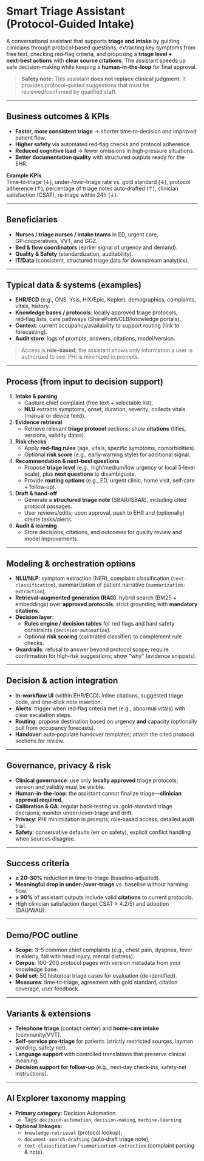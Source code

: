 # Smart Triage Assistant (Protocol‑Guided Intake)

A conversational assistant that supports **triage and intake** by guiding clinicians through protocol‑based questions, extracting key symptoms from free text, checking red‑flag criteria, and proposing a **triage level + next‑best actions** with **clear source citations**. The assistant speeds up safe decision‑making while keeping a **human‑in‑the‑loop** for final approval.

> **Safety note:** This assistant **does not replace clinical judgment**. It provides protocol‑guided suggestions that must be reviewed/confirmed by qualified staff.

---

## Business outcomes & KPIs
- **Faster, more consistent triage** → shorter time‑to‑decision and improved patient flow.
- **Higher safety** via automated red‑flag checks and protocol adherence.
- **Reduced cognitive load** → fewer omissions in high‑pressure situations.
- **Better documentation quality** with structured outputs ready for the EHR.

**Example KPIs**  
Time‑to‑triage (↓), under‑/over‑triage rate vs. gold standard (↓), protocol adherence (↑), percentage of triage notes auto‑drafted (↑), clinician satisfaction (CSAT), re‑triage within 24h (↓).

---

## Beneficiaries
- **Nurses / triage nurses / intake teams** in ED, urgent care, GP‑cooperatives, VVT, and GGZ.
- **Bed & flow coordinators** (earlier signal of urgency and demand).
- **Quality & Safety** (standardization, auditability).
- **IT/Data** (consistent, structured triage data for downstream analytics).

---

## Typical data & systems (examples)
- **EHR/ECD** (e.g., ONS, Ysis, HiX/Epic, Kepler): demographics, complaints, vitals, history.
- **Knowledge bases / protocols**: locally approved triage protocols, red‑flag lists, care pathways (SharePoint/CLB/knowledge portals).
- **Context**: current occupancy/availability to support routing (link to forecasting).
- **Audit store**: logs of prompts, answers, citations, model/version.

> Access is **role‑based**; the assistant shows only information a user is authorized to see. PHI is minimized in prompts.

---

## Process (from input to decision support)
1. **Intake & parsing**  
   - Capture chief complaint (free text + selectable list).  
   - **NLU** extracts symptoms, onset, duration, severity; collects vitals (manual or device feed).
2. **Evidence retrieval**  
   - Retrieve relevant **triage protocol** sections; show **citations** (titles, versions, validity dates).
3. **Risk checks**  
   - Apply **red‑flag rules** (age, vitals, specific symptoms, comorbidities).  
   - Optional **risk score** (e.g., early‑warning style) for additional signal.
4. **Recommendation & next‑best questions**  
   - Propose **triage level** (e.g., high/medium/low urgency or local 5‑level scale), plus **next questions** to disambiguate.  
   - Provide **routing options** (e.g., ED, urgent clinic, home visit, self‑care + follow‑up).
5. **Draft & hand‑off**  
   - Generate a **structured triage note** (SBAR/ISBAR), including cited protocol passages.  
   - User reviews/edits; upon approval, push to EHR and (optionally) create tasks/alerts.
6. **Audit & learning**  
   - Store decisions, citations, and outcomes for quality review and model improvements.

---

## Modeling & orchestration options
- **NLU/NLP**: symptom extraction (NER), complaint classification (`text-classification`), summarization of patient narrative (`summarization-extraction`).
- **Retrieval‑augmented generation (RAG)**: hybrid search (BM25 + embeddings) over **approved protocols**; strict grounding with **mandatory citations**.
- **Decision layer**:  
  - **Rules engine / decision tables** for red flags and hard safety constraints (`decision-automation`).  
  - Optional **risk scoring** (calibrated classifier) to complement rule checks.
- **Guardrails**: refusal to answer beyond protocol scope; require confirmation for high‑risk suggestions; show “why” (evidence snippets).

---

## Decision & action integration
- **In‑workflow UI** (within EHR/ECD): inline citations, suggested triage code, and one‑click note insertion.  
- **Alerts**: trigger when red‑flag criteria met (e.g., abnormal vitals) with clear escalation steps.  
- **Routing**: propose destination based on urgency **and** capacity (optionally pull from occupancy forecasts).  
- **Handover**: auto‑populate handover templates; attach the cited protocol sections for review.

---

## Governance, privacy & risk
- **Clinical governance**: use only **locally approved** triage protocols; version and validity must be visible.  
- **Human‑in‑the‑loop**: the assistant cannot finalize triage—**clinician approval required**.  
- **Calibration & QA**: regular back‑testing vs. gold‑standard triage decisions; monitor under‑/over‑triage and drift.  
- **Privacy**: PHI minimization in prompts; role‑based access; detailed audit trail.  
- **Safety**: conservative defaults (err on safety), explicit conflict handling when sources disagree.

---

## Success criteria
- **≥ 20–30%** reduction in time‑to‑triage (baseline‑adjusted).  
- **Meaningful drop in under‑/over‑triage** vs. baseline without harming flow.  
- **≥ 90%** of assistant outputs include valid **citations** to current protocols.  
- High clinician satisfaction (target CSAT ≥ 4.2/5) and adoption (DAU/WAU).

---

## Demo/POC outline
- **Scope**: 3–5 common chief complaints (e.g., chest pain, dyspnea, fever in elderly, fall with head injury, mental distress).  
- **Corpus**: 100–200 protocol pages with version metadata from your knowledge base.  
- **Gold set**: 50 historical triage cases for evaluation (de‑identified).  
- **Measures**: time‑to‑triage, agreement with gold standard, citation coverage, user feedback.

---

## Variants & extensions
- **Telephone triage** (contact center) and **home‑care intake** (community/VVT).  
- **Self‑service pre‑triage** for patients (strictly restricted sources, layman wording, safety net).  
- **Language support** with controlled translations that preserve clinical meaning.  
- **Decision support for follow‑up** (e.g., next‑day check‑ins, safety‑net instructions).

---

## AI Explorer taxonomy mapping
- **Primary category:** Decision Automation  
  - Tags: `decision-automation`, `decision-making`, `machine-learning`
- **Optional linkages:**  
  - `knowledge-retrieval` (protocol lookup),  
  - `document-search-drafting` (auto‑draft triage note),  
  - `text-classification` / `summarization-extraction` (complaint parsing & note).
